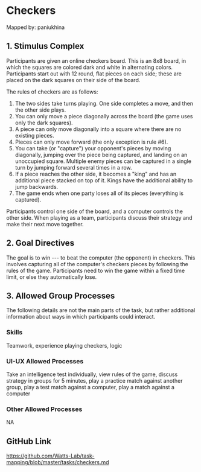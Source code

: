 # Checkers

Mapped by: paniukhina 

## 1. Stimulus Complex 
Participants are given an online checkers board. This is an 8x8 board, in which the squares are colored dark and white in alternating colors. Participants start out with 12 round, flat pieces on each side; these are placed on the dark squares on their side of the board.

The rules of checkers are as follows: 
1. The two sides take turns playing. One side completes a move, and then the other side plays.
2. You can only move a piece diagonally across the board (the game uses only the dark squares). 
3. A piece can only move diagonally into a square where there are no existing pieces.
4. Pieces can only move forward (the only exception is rule #6).
5. You can take (or "capture") your opponent's pieces by moving diagonally, jumping over the piece being captured, and landing on an unoccupied square. Multiple enemy pieces can be captured in a single turn by jumping forward several times in a row.
6. If a piece reaches the other side, it becomes a "king" and has an additional piece stacked on top of it. Kings have the additional ability to jump backwards.
7. The game ends when one party loses all of its pieces (everything is captured).

Participants control one side of the board, and a computer controls the other side. When playing as a team, participants discuss their strategy and make their next move together.

## 2. Goal Directives 
The goal is to win --- to beat the computer (the opponent) in checkers. This involves capturing all of the computer's checkers pieces by following the rules of the game. Participants need to win the game within a fixed time limit, or else they automatically lose.

## 3. Allowed Group Processes 
The following details are not the main parts of the task, but rather additional information about ways in which participants could interact.

### Skills 
Teamwork, experience playing checkers, logic

### UI-UX Allowed Processes
Take an intelligence test individually, view rules of the game, discuss strategy in groups for 5 minutes, play a practice match against another group, play a test match against a computer, play a match against a computer

### Other Allowed Processes
NA

## GitHub Link 
https://github.com/Watts-Lab/task-mapping/blob/master/tasks/checkers.md
